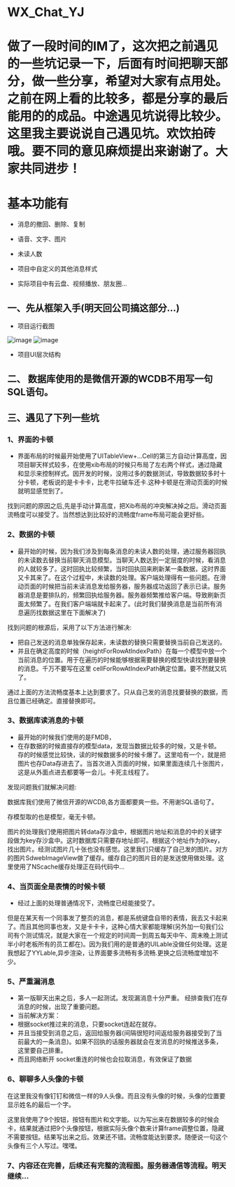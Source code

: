# WX_Chat_YJ

# 做了一段时间的IM了，这次把之前遇见的一些坑记录一下，后面有时间把聊天部分，做一些分享，希望对大家有点用处。之前在网上看的比较多，都是分享的最后能用的的成品。中途遇见坑说得比较少。这里我主要说说自己遇见坑。欢饮拍砖哦。要不同的意见麻烦提出来谢谢了。大家共同进步！

# 基本功能有

- 消息的撤回、删除、复制

- 语音、文字、图片

- 未读人数

- 项目中自定义的其他消息样式

- 实际项目中有云盘、视频播放、朋友圈...

## 一、先从框架入手(明天回公司搞这部分...)

- 项目运行截图

 ![image](https://github.com/MeterSunlight/WX_Chat_YJ/blob/master/Simulator%20Screen%20Shot%20-%20iPhone%208%20Plus%20-%202018-08-28%20at%2021.49.30.png)
 ![image]( https://github.com/MeterSunlight/WX_Chat_YJ/blob/master/21_47_39__08_28_2018.jpg)


- 项目UI层次结构


## 二、 数据库使用的是微信开源的WCDB不用写一句SQL语句。

## 三、遇见了下列一些坑

### 1、界面的卡顿

- 界面布局的时候最开始使用了UITableView+...Cell的第三方自动计算高度，因项目聊天样式较多，在使用xib布局的时候只布局了左右两个样式，通过隐藏和显示来控制样式。因开发的时候，没用过多的数据测试，导致数据较多时十分卡顿，老板说的是卡卡卡，比老牛拉破车还卡.这种卡顿是在滑动页面的时候就明显感觉到了。

找到问题的原因之后,先是手动计算高度，把Xib布局的冲突解决掉之后。滑动页面流畅度可以接受了。当然想达到比较好的流畅度frame布局可能会更好些。

### 2、数据的卡顿

- 最开始的时候，因为我们涉及到每条消息的未读人数的处理，通过服务器回执的未读数去替换当前聊天消息模型。当聊天人数达到一定层度的时候，看消息的人就较多了。这时回执比较频繁，当时回执回来刷新某一条数据，这时界面又卡其来了。在这个过程中，未读数的处理。客户端处理得有一些问题。在滑动页面的时候把当前未读消息发给服务器，服务器成功返回了表示已读。服务器消息是要排队的，频繁回执给服务器。服务器频繁推给客户端。导致刷新页面太频繁了。在我们客户端端就卡起来了。(此时我们替换消息是当前所有消息遍历找数据这里在下面解决了)

找到问题的根源后，采用了以下方法进行解决:

- 把自己发送的消息单独保存起来，未读数的替换只需要替换当前自己发送的。
- 并且在确定高度的时候（heightForRowAtIndexPath）在每一个模型中放一个当前消息的位置。用于在遍历的时候能够根据需要替换的模型快读找到要替换的消息。千万不要写在这里 cellForRowAtIndexPath确定位置。要不然就又坑了。

通过上面的方法流畅度基本上达到要求了。只从自己发的消息找要替换的数据，而且位置已经确定。直接替换即可。

### 3、数据库读消息的卡顿

- 最开始的时候我们使用的是FMDB，
- 在存数据的时候直接存的模型data，发现当数据比较多的时候，又是卡顿。
存的时候感觉比较快，读的时候数据多的时候卡爆了。这里哈有一个，就是把图片也存Data存进去了。当首次进入页面的时候，如果里面连续几十张图片，这是从外面点进去都要等一会儿。卡死主线程了。

发现问题我们就解决问题:

数据库我们使用了微信开源的WCDB,各方面都要爽一些。不用谢SQL语句了。

存模型取的也是模型，毫无卡顿。

图片的处理我们使用把图片转data存沙盒中，根据图片地址和消息的中的关键字段做为key存沙盒中。这时数据库只需要存地址即可。根据这个地址作为的key，找出图片。经测试图片几十张也没有感觉。这里我们只缓存了自己发的图片。对方的图片SdwebImageView做了缓存。缓存自己的图片目的是发送使用做处理。这里使用了NScache缓存处理正在码代码中...

### 4、当页面全是表情的时候卡顿

- 经过上面的处理普通情况下，流畅度已经能接受了。

但是在某天有一个同事发了整页的消息，都是系统键盘自带的表情，我去又卡起来了。而且其他同事也发，又是卡卡卡，这种心情大家都能理解(另外加一句我们公司有个测试情况，就是大家在一个规定的时间周一到周五每天中午、周末晚上测试半小时老板所有的员工都在)。因为我们用的是普通的UILable没做任何处理。这是我想起了YYLable,异步渲染，让界面要多流畅有多流畅.更换之后流畅度增加不少。


### 5、严重漏消息

- 第一版聊天出来之后，多人一起测试。发现漏消息十分严重。
经排查我们在存消息的时候，出现了重要问题。
- 当前解决方案：
- 根据socket推过来的消息，只要socket连起在就存。
- 并且当接受到消息之后，返回给服务器(间隔很短时间返给服务器接受到了当前最大的一条消息)。如果不回执的话服务器就会在发消息的时候推送多条，这里要自己排重。
- 而且网络断开 socket重连的时候也会拉取消息，有效保证了数据

### 6、聊聊多人头像的卡顿

在这里我没有像钉钉和微信一样的9人头像。而且没有头像的时候，头像的位置要显示姓名的最后一个字。

这里我使用了9个按钮，按钮有图片和文字能。以为写出来在数据较多的时候会卡，结果就通过把9个头像按钮，根据实际头像个数来计算frame调整位置，隐藏不需要按钮。结果写出来之后。效果还不错。流畅度能达到要求。随便说一句这个头像有三个人写过。嘿嘿。

### 7、内容还在完善，后续还有完整的流程图。服务器通信等流程。明天继续...
